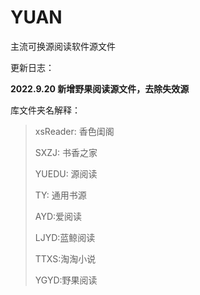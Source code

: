 # YUAN
主流可换源阅读软件源文件

更新日志：

<B>2022.9.20 新增野果阅读源文件，去除失效源</B>

库文件夹名解释：

>xsReader:  香色闺阁
>
>SXZJ:  书香之家
>
>YUEDU:  源阅读
>
>TY:  通用书源
>
>AYD:爱阅读
>
>LJYD:蓝鲸阅读
>
>TTXS:淘淘小说
>
>YGYD:野果阅读
